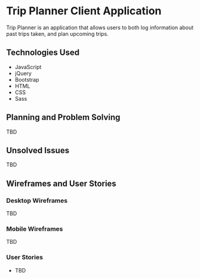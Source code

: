# Trip Planner Client Application

Trip Planner is an application that allows users to both log information about past trips taken, and plan upcoming trips.

## Technologies Used

- JavaScript
- jQuery
- Bootstrap
- HTML
- CSS
- Sass

## Planning and Problem Solving

TBD

## Unsolved Issues

TBD

## Wireframes and User Stories

### Desktop Wireframes
TBD

### Mobile Wireframes

TBD

### User Stories

- TBD
